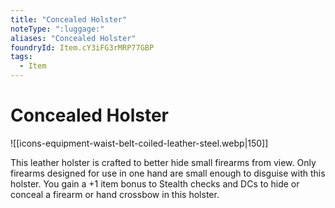 ```yaml
---
title: "Concealed Holster"
noteType: ":luggage:"
aliases: "Concealed Holster"
foundryId: Item.cY3iFG3rMRP77GBP
tags:
  - Item
---
```


# Concealed Holster
![[icons-equipment-waist-belt-coiled-leather-steel.webp|150]]

This leather holster is crafted to better hide small firearms from view. Only firearms designed for use in one hand are small enough to disguise with this holster. You gain a +1 item bonus to Stealth checks and DCs to hide or conceal a firearm or hand crossbow in this holster.
